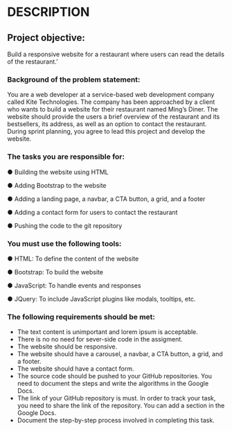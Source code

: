# DESCRIPTION

## Project objective: 

Build a responsive website for a restaurant where users can read the details of the restaurant.’


### Background of the problem statement: 

You are a web developer at a service-based web development company called Kite Technologies. The company has been approached by a client who wants to build a website for their restaurant named Ming’s Diner. The website should provide the users a brief overview of the restaurant and its bestsellers, its address, as well as an option to contact the restaurant. During sprint planning, you agree to lead this project and develop the website. 


### The tasks you are responsible for: 

● Building the website using HTML

● Adding Bootstrap to the website

● Adding a landing page, a navbar, a CTA button, a grid, and a footer

● Adding a contact form for users to contact the restaurant

● Pushing the code to the git repository


### You must use the following tools: 

● HTML: To define the content of the website

● Bootstrap: To build the website

● JavaScript: To handle events and responses

● JQuery: To include JavaScript plugins like modals, tooltips, etc.


### The following requirements should be met:

 * The text content is unimportant and lorem ipsum is acceptable.
 * There is no no need for sever-side code in the assigment.  
 * The website should be responsive.
 * The website should have a carousel, a navbar, a CTA button, a grid, and a footer. 
 * The website should have a contact form.
 * The source code should be pushed to your GitHub repositories. You need to document the steps and write the algorithms in the Google Docs.
 * The link of your GitHub repository is must. In order to track your task, you need to share the link of the repository. You can add a section in the Google Docs. 
 * Document the step-by-step process involved in completing this task.
